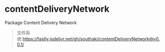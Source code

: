 # contentDeliveryNetwork
Package Content Delivery Network
> 文件系统:https://fastly.jsdelivr.net/gh/southaki/contentDeliveryNetwork@v0.0.1/
